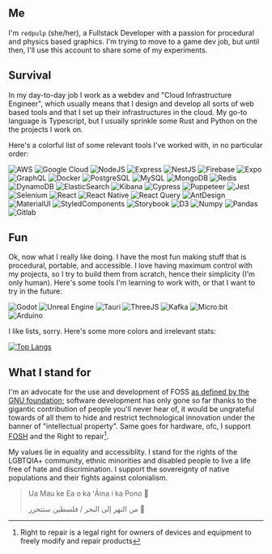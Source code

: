 ## Me
I'm `redpulp` (she/her), a Fullstack Developer with a passion for procedural and physics based graphics. I'm trying to move to a game dev job, but until then, I'll use this account to share some of my experiments.

## Survival
In my day-to-day job I work as a webdev and "Cloud Infrastructure Engineer", which usually means that I design and develop all sorts of web based tools and that I set up their infrastructures in the cloud.
My go-to language is Typescript, but I usually sprinkle some Rust and Python on the the projects I work on.

Here's a colorful list of some relevant tools I've worked with, in no particular order:

![AWS](https://img.shields.io/badge/Amazon_AWS-FF9900?style=for-the-badge&logo=amazonaws&logoColor=white)
![Google Cloud](https://img.shields.io/badge/Google_Cloud-4285F4?style=for-the-badge&logo=google-cloud&logoColor=white)
![NodeJS](https://img.shields.io/badge/Node%20js-339933?style=for-the-badge&logo=nodedotjs&logoColor=white)
![Express](https://img.shields.io/badge/Express%20js-000000?style=for-the-badge&logo=express&logoColor=white)
![NestJS](https://img.shields.io/badge/nestjs-%23E0234E.svg?style=for-the-badge&logo=nestjs&logoColor=white)
![Firebase](https://img.shields.io/badge/firebase-ffca28?style=for-the-badge&logo=firebase&logoColor=black)
![Expo](https://img.shields.io/badge/Expo-1B1F23?style=for-the-badge&logo=expo&logoColor=white)
![GraphQL](https://img.shields.io/badge/GraphQl-E10098?style=for-the-badge&logo=graphql&logoColor=white)
![Docker](https://img.shields.io/badge/Docker-2CA5E0?style=for-the-badge&logo=docker&logoColor=white)
![PostgreSQL](https://img.shields.io/badge/PostgreSQL-316192?style=for-the-badge&logo=postgresql&logoColor=white)
![MySQL](https://img.shields.io/badge/MySQL-005C84?style=for-the-badge&logo=mysql&logoColor=white)
![MongoDB](https://img.shields.io/badge/MongoDB-4EA94B?style=for-the-badge&logo=mongodb&logoColor=white)
![Redis](https://img.shields.io/badge/redis-%23DD0031.svg?&style=for-the-badge&logo=redis&logoColor=white)
![DynamoDB](https://img.shields.io/badge/Amazon%20DynamoDB-4053D6?style=for-the-badge&logo=Amazon%20DynamoDB&logoColor=white)
![ElasticSearch](https://img.shields.io/badge/Elastic_Search-005571?style=for-the-badge&logo=elasticsearch&logoColor=white)
![Kibana](https://img.shields.io/badge/Kibana-005571?style=for-the-badge&logo=Kibana&logoColor=white)
![Cypress](https://img.shields.io/badge/Cypress-17202C?style=for-the-badge&logo=cypress&logoColor=white)
![Puppeteer](https://img.shields.io/badge/Puppeteer-40B5A4?style=for-the-badge&logo=Puppeteer&logoColor=white)
![Jest](https://img.shields.io/badge/Jest-C21325?style=for-the-badge&logo=jest&logoColor=white)
![Selenium](https://img.shields.io/badge/Selenium-43B02A?style=for-the-badge&logo=Selenium&logoColor=white)
![React](https://img.shields.io/badge/React-20232A?style=for-the-badge&logo=react&logoColor=61DAFB)
![React Native](https://img.shields.io/badge/React_Native-20232A?style=for-the-badge&logo=react&logoColor=61DAFB)
![React Query](https://img.shields.io/badge/React_Query-FF4154?style=for-the-badge&logo=ReactQuery&logoColor=white)
![AntDesign](https://img.shields.io/badge/Ant%20Design-1890FF?style=for-the-badge&logo=antdesign&logoColor=white)
![MaterialUI](https://img.shields.io/badge/Material%20UI-007FFF?style=for-the-badge&logo=mui&logoColor=white)
![StyledComponents](https://img.shields.io/badge/styled--components-DB7093?style=for-the-badge&logo=styled-components&logoColor=white)
![Storybook](https://img.shields.io/badge/storybook-FF4785?style=for-the-badge&logo=storybook&logoColor=white)
![D3](https://img.shields.io/badge/d3%20js-F9A03C?style=for-the-badge&logo=d3.js&logoColor=white)
![Numpy](https://img.shields.io/badge/Numpy-777BB4?style=for-the-badge&logo=numpy&logoColor=white)
![Pandas](https://img.shields.io/badge/Pandas-2C2D72?style=for-the-badge&logo=pandas&logoColor=white)
![Gitlab](https://img.shields.io/badge/GitLab-330F63?style=for-the-badge&logo=gitlab&logoColor=white)

## Fun
Ok, now what I really like doing. I have the most fun making stuff that is procedural, portable, and accessible. I love having maximum control with my projects, so I try to build them from scratch, hence their simplicity (I'm only human).
Here's some tools I'm learning to work with, or that I want to try in the future:

![Godot](https://img.shields.io/badge/Godot-478CBF?style=for-the-badge&logo=GodotEngine&logoColor=white)
![Unreal Engine](https://img.shields.io/badge/-Unreal%20Engine-313131?style=for-the-badge&logo=unreal-engine&logoColor=white)
![Tauri](https://img.shields.io/badge/Tauri-FFC131?style=for-the-badge&logo=Tauri&logoColor=white)
![ThreeJS](https://img.shields.io/badge/ThreeJs-black?style=for-the-badge&logo=three.js&logoColor=white)
![Kafka](https://img.shields.io/badge/Apache_Kafka-231F20?style=for-the-badge&logo=apache-kafka&logoColor=white)
![Micro:bit](https://img.shields.io/badge/micro:bit-00ED00?style=for-the-badge&logo=micro:bit&logoColor=white)
![Arduino](https://img.shields.io/badge/Arduino-00979D?style=for-the-badge&logo=Arduino&logoColor=white)

I like lists, sorry. Here's some more colors and irrelevant stats:

[![Top Langs](https://github-readme-stats.vercel.app/api/top-langs/?username=redpulp&layout=donut&theme=tokyonight)](https://github.com/anuraghazra/github-readme-stats)

## What I stand for

I'm an advocate for the use and development of FOSS [as defined by the GNU foundation](https://www.gnu.org/philosophy/free-sw.html); software development has only gone so far thanks to the gigantic contribution of people you'll never hear of, it would be ungrateful towards of all them to hide and restrict technological innovation under the banner of "intellectual property". Same goes for hardware, ofc, I support [FOSH](https://opensource.com/resources/what-open-hardware?src=open_hardware_resources_menu1) and the Right to repair[^1].

My values lie in equality and accessiblity. I stand for the rights of the LGBTQIA+ community, ethnic minorities and disabled people to live a life free of hate and discrimination.
I support the sovereignty of native populations and their fights against colonialism.



> Ua Mau ke Ea o ka ʻĀina i ka Pono 🌸
> <p dir='rtl' align='left'>🍉 من النهر إلى البحر / فلسطين ستتحرر</p>


[^1]: Right to repair is a legal right for owners of devices and equipment to freely modify and repair products

